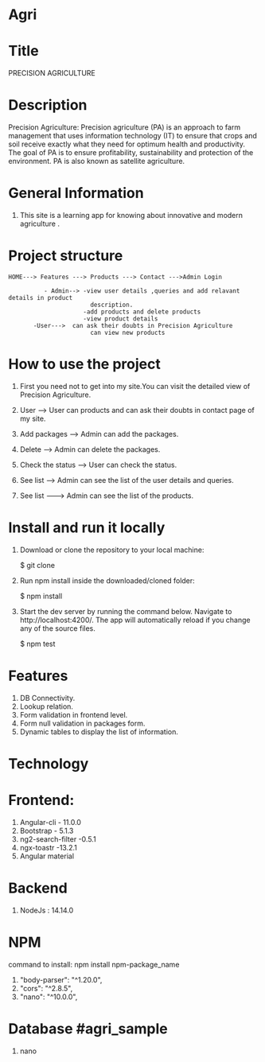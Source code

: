 # Agri
# Title
PRECISION AGRICULTURE

# Description

Precision Agriculture:
   Precision agriculture (PA) is an approach to farm management that uses information technology (IT) to ensure that crops and soil receive exactly what they need for optimum health and productivity. The goal of PA is to ensure profitability, sustainability and protection of the environment. PA is also known as satellite agriculture.

# General Information

1.  This site is a learning app for knowing about innovative and modern agriculture .


# Project structure

    HOME---> Features ---> Products ---> Contact --->Admin Login

              - Admin--> -view user details ,queries and add relavant details in product 
                           description.
                         -add products and delete products
                         -view product details
           -User--->  can ask their doubts in Precision Agriculture
                           can view new products
                               
              

# How to use the project

1.  First you need not to get into my site.You can visit the detailed view of Precision Agriculture.

2.  User --> User can products and can ask their doubts in contact page of my site.

3.  Add packages --> Admin can add the packages.

4.  Delete  -->  Admin can delete the packages. 

5.  Check the status --> User can  check the status.

6.  See list --> Admin can see the list of the user details and queries.

7.  See list ---> Admin can see the list of the  products.

# Install and run it locally

1.  Download or clone the repository to your local machine:

    $ git clone 

2.  Run npm install inside the downloaded/cloned folder:

    $ npm install

3.  Start the dev server by running the command below. Navigate to http://localhost:4200/.
    The app will automatically reload if you change any of the source files.

    $ npm test

# Features

1. DB Connectivity.
2. Lookup relation.
3. Form validation in frontend level.
4. Form null validation in packages form.
5. Dynamic tables to display the list of information.


# Technology

# Frontend:

1. Angular-cli - 11.0.0
2. Bootstrap - 5.1.3
3. ng2-search-filter -0.5.1
4. ngx-toastr -13.2.1
5. Angular material

# Backend

1. NodeJs : 14.14.0

# NPM

command to install: npm install npm-package_name

1. "body-parser": "^1.20.0",
2. "cors": "^2.8.5",
3. "nano": "^10.0.0",


# Database #agri_sample

1. nano